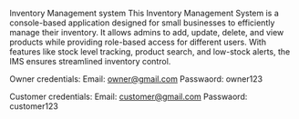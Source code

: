 Inventory Management system
This Inventory Management System is a console-based application designed for small businesses to efficiently manage their inventory. It allows admins to add, update, delete, and view products while providing role-based access for different users. With features like stock level tracking, product search, and low-stock alerts, the IMS ensures streamlined inventory control.

Owner credentials: 
Email: owner@gmail.com
Passwaord: owner123

Customer credentials: 
Email: customer@gmail.com
Passwaord: customer123

